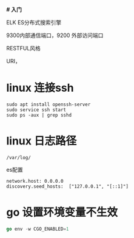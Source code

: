 <b># 入门</b>

ELK  ES分布式搜索引擎

9300内部通信端口，9200 外部访问端口

RESTFUL风格

URI， 

# linux 连接ssh

```liunx
sudo apt install openssh-server
sudo service ssh start
sudo ps -aux | grep sshd
```

# linux 日志路径

```linux
/var/log/
```



es配置

```liunx
network.host: 0.0.0.0
discovery.seed_hosts:  ["127.0.0.1", "[::1]"]
```

# go 设置环境变量不生效

```go
go env -w CGO_ENABLED=1
```

